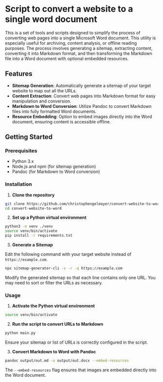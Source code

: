 # Script to convert a website to a single word document

This is a set of tools and scripts designed to simplify the process of converting web pages into a single Microsoft Word document. This utility is especially useful for archiving, content analysis, or offline reading purposes. The process involves generating a sitemap, extracting content, converting it into Markdown format, and then transforming the Markdown file into a Word document with optional embedded resources.

## Features

- **Sitemap Generation**: Automatically generate a sitemap of your target website to map out all the URLs.
- **Content Extraction**: Convert web pages into Markdown format for easy manipulation and conversion.
- **Markdown to Word Conversion**: Utilize Pandoc to convert Markdown files into fully formatted Word documents.
- **Resource Embedding**: Option to embed images directly into the Word document, ensuring content is accessible offline.

## Getting Started

### Prerequisites

- Python 3.x
- Node.js and npm (for sitemap generation)
- Pandoc (for Markdown to Word conversion)

### Installation

1. **Clone the repository**

```bash
git clone https://github.com/christophengelmayer/convert-website-to-word.git
cd convert-website-to-word
```

2. **Set up a Python virtual environment**

```bash
python3 -m venv ./venv
source venv/bin/activate
pip install -r requirements.txt
```

3. **Generate a Sitemap**

Edit the following command with your target website instead of `https://example.com`.

```bash
npx sitemap-generator-cli -v -r -q https://example.com
```

Modify the generated sitemap so that each line contains only one URL. You may need to sort or filter the URLs as necessary.

### Usage

1. **Activate the Python virtual environment**

```bash
source venv/bin/activate
``` 

2. **Run the script to convert URLs to Markdown**
 
```bash
python main.py
```

Ensure your sitemap or list of URLs is correctly configured in the script.

3. **Convert Markdown to Word with Pandoc**
 
```bash
pandoc output/out.md -o output/out.docx --embed-resources
```

The `--embed-resources` flag ensures that images are embedded directly into the Word document.
